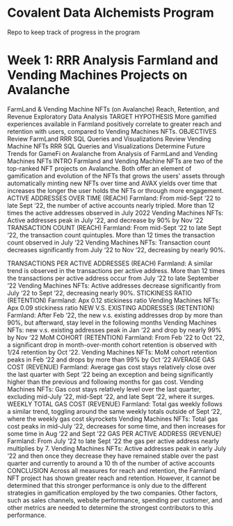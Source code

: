# Covalent Data Alchemists Program

Repo to keep track of progress in the program

# Week 1: RRR Analysis Farmland and Vending Machines Projects on Avalanche

FarmLand & Vending Machine NFTs (on Avalanche) Reach, Retention, and Revenue Exploratory Data Analysis
TARGET HYPOTHESIS
More gamified experiences available in Farmland positively correlate to greater reach and retention with users, compared to Vending Machines NFTs.
OBJECTIVES
Review FarmLand RRR SQL Queries and Visualizations
Review Vending Machine NFTs RRR SQL Queries and Visualizations
Determine Future Trends for GameFi on Avalanche from Analysis of FarmLand and Vending Machines NFTs
INTRO
Farmland and Vending Machine NFTs are two of the top-ranked NFT projects on Avalanche. Both offer an element of gamification and evolution of the NFTs that grows the users' assets through automatically minting new NFTs over time and AVAX yields over time that increases the longer the user holds the NFTs or through more engagement.
ACTIVE ADDRESSES OVER TIME (REACH)
Farmland: From mid-Sept ‘22 to late Sept ‘22, the number of active accounts nearly tripled. More than 12 times the active addresses observed in July 2022
 Vending Machines NFTs: Active addresses peak in July ‘22, and decrease by 90% by Nov ‘22
TRANSACTION COUNT (REACH)
Farmland: From mid-Sept ‘22 to late Sept ‘22, the transaction count quintuples. More than 12 times the transaction count observed in July ‘22
Vending Machines NFTs: Transaction count decreases significantly from July ‘22 to Nov ‘22, decreasing by nearly 90%.

TRANSACTIONS PER ACTIVE ADDRESSES (REACH)
Farmland: A similar trend is observed in the transactions per active address. More than 12 times the transactions per active address occur from July ‘22 to late September ‘22
Vending Machines NFTs: Active addresses decrease significantly from July ‘22 to Sept ‘22, decreasing nearly 90%.
STICKINESS RATIO (RETENTION)
Farmland: Apx 0.12 stickiness ratio 
Vending Machines NFTs: Apx 0.09 stickiness ratio
NEW V.S. EXISTING ADDRESSES (RETENTION)
Farmland: After Feb ‘22, the new v.s. existing addresses drop by more than 90%, but afterward, stay level in the following months
Vending Machines NFTs: new v.s. existing addresses peak in Jan ‘22 and drop by nearly 99% by Nov ‘22 
MoM COHORT (RETENTION)
Farmland: From Feb ‘22 to Oct ‘22, a significant drop in month-over-month cohort retention is observed with 1/24 retention by Oct ‘22.
Vending Machines NFTs: MoM cohort retention peaks in Feb ‘22 and drops by more than 99% by Oct ‘22
AVERAGE GAS COST (REVENUE)
Farmland: Average gas cost stays relatively close over the last quarter with Sept ‘22 being an exception and being significantly higher than the previous and following months for gas cost.
Vending Machines NFTs: Gas cost stays relatively level over the last quarter, excluding mid-July ‘22, mid-Sept ‘22, and late Sept ‘22, where it surges.
WEEKLY TOTAL GAS COST (REVENUE)
Farmland: Total gas weekly follows a similar trend, toggling around the same weekly totals outside of Sept ‘22, where the weekly gas cost skyrockets
Vending Machines NFTs: Total gas cost peaks in mid-July ‘22, decreases for some time, and then increases for some time in Aug ‘22 and Sept ‘22
GAS PER ACTIVE ADDRESS (REVENUE)
Farmland: From July ‘22 to late Sept ‘22 the gas per active address nearly multiplies by 7.
Vending Machines NFTs: Active addresses peak in early July ‘22 and then once they decrease they have remained stable over the past quarter and currently to around a 10 th of the number of active accounts
CONCLUSION
Across all measures for reach and retention, the Farmland NFT project has shown greater reach and retention. However, it cannot be determined that this stronger performance is only due to the different strategies in gamification employed by the two companies. Other factors, such as sales channels, website performance, spending per customer, and other metrics are needed to determine the strongest contributors to this performance. 

